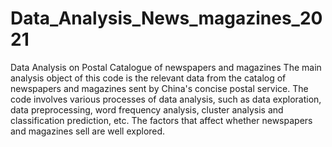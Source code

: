 # Data_Analysis_News_magazines_2021
Data Analysis on Postal Catalogue of newspapers and magazines
The main analysis object of this code is the relevant data from the catalog of newspapers and magazines sent by China's concise postal service. 
The code involves various processes of data analysis, such as data exploration, data preprocessing, word frequency analysis, cluster analysis and classification prediction, etc. 
The factors that affect whether newspapers and magazines sell are well explored.
